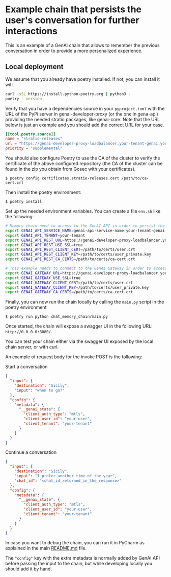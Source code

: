 # Example chain that persists the user's conversation for further interactions

This is an example of a GenAI chain that allows to remember the previous conversation in order to provide a more personalized experience.

## Local deployment

We assume that you already have poetry installed. If not, you can install it wit:
```bash
curl -sSL https://install.python-poetry.org | python3 -
poetry --version
```

Verify that you have a dependencies source in your `pyproject.toml` with the URL of the PyPi server in 
genai-developer-proxy (or the one in gena-api) providing the needed stratio packages, like genai-core. 
Note that the URL below is just an example and you should add the correct URL for your case.
```toml
[[tool.poetry.source]]
name = "stratio-releases"
url = "https://genai-developer-proxy-loadbalancer.your-tenant-genai.yourdomain.com:8080/v1/pypi/simple/"
priority = "supplemental"
```
You should also configure Poetry to use the CA of the cluster to verify the certificate of the
above configured repository (the CA of the cluster can be found in the zip you obtain from Gosec with your
certificates).

```
$ poetry config certificates.stratio-releases.cert /path/to/ca-cert.crt 
```

Then install the poetry environment:
```
$ poetry install
```

Set up the needed environment variables. You can create a file `env.sh` like the following:

```bash
# Memory chain need to access to the GenAI API in order to persist the conversation
export GENAI_API_SERVICE_NAME=genai-api-service-name.your-tenant-genai
export GENAI_API_TENANT=your-tenant
export GENAI_API_REST_URL=https://genai-developer-proxy-loadbalancer.your-tenant-genai.yourdomain.com:8080/service/genai-api
export GENAI_API_REST_USE_SSL=true
export GENAI_API_REST_CLIENT_CERT=/path/to/certs/user.crt
export GENAI_API_REST_CLIENT_KEY=/path/to/certs/user_private.key
export GENAI_API_REST_CA_CERTS=/path/to/certs/ca-cert.crt

# This example needs to connect to the GenAI Gateway in order to access the LLM model through the Gateway API
export GENAI_GATEWAY_URL=https://genai-developer-proxy-loadbalancer.your-tenant-genai.yourdomain.com:8080/service/genai-gateway
export GENAI_GATEWAY_USE_SSL=true
export GENAI_GATEWAY_CLIENT_CERT=/path/to/certs/user.crt
export GENAI_GATEWAY_CLIENT_KEY=/path/to/certs/user_private.key
export GENAI_GATEWAY_CA_CERTS=/path/to/certs/ca-cert.crt
```

Finally, you can now run the chain locally by calling the `main.py` script in the poetry environment

```
$ poetry run python chat_memory_chain/main.py
```

Once started, the chain will expose a swagger UI in the following URL: `http://0.0.0.0:8080/`.

You can test your chain either via the swagger UI exposed by the local chain server, or with curl.

An example of request body for the invoke POST is the following:

Start a conversation
```json
{
  "input": {
    "destination": "Sicily",
    "input": "when to go?"
  },
  "config": {
    "metadata": {
      "__genai_state": {
        "client_auth_type": "mtls",
        "client_user_id": "your-user",
        "client_tenant": "your-tenant"
      }
    }
  }
}
```

Continue a conversation

```json
{
  "input": {
    "destination": "Sicily",
    "input": "I prefer another time of the year",
    "chat_id": "<chat_id_returned_in_the_response>"
  },
  "config": {
    "metadata": {
      "__genai_state": {
        "client_auth_type": "mtls",
        "client_user_id": "your-user",
        "client_tenant": "your-tenant"
      }
    }
  }
}
```

In case you want to debug the chain, you can run it in PyCharm as explained in the main [README.md](../README.md) file.

The `"config"` key with the extra metadata is normally added by GenAI API before passing the input to the chain,
but while developing locally you should add it by hand.